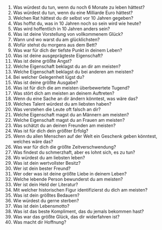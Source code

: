 1. Was würdest du tun, wenn du noch 6 Monate zu leben hättest?
2. Was würdest du tun, wenn du eine Milliarde Euro hättest?
3. Welchen Rat hättest du dir selbst vor 10 Jahren gegeben?
4. Was hoffst du, was in 10 Jahren noch so sein wird wie heute?
5. Was wird hoffentlich in 10 Jahren anders sein?
6. Was ist deine Vorstellung von vollkommenem Glück?
7. Wann und wo warst du am glücklichsten?
8. Wofür stehst du morgens aus dem Bett?
9. Was war für dich der tiefste Punkt in deinem Leben?
10. Was ist deine ausgeprägteste Eigenschaft?
11. Was ist deine größte Angst?
12. Welche Eigenschaft beklagst du an dir am meisten?
13. Welche Eigenschaft beklagst du bei anderen am meisten?
14. Bei welcher Gelegenheit lügst du?
15. Was ist deine größte Ausgabe?
16. Was ist für dich die am meisten überbewertete Tugend?
17. Was stört dich am meisten an deinem Auftreten?
18. Wenn du eine Sache an dir ändern könntest, was wäre das?
19. Welches Talent würdest du am liebsten haben?
20. Was verstehen die Leute oft falsch an dir?
21. Welche Eigenschaft magst du an Männern am meisten?
22. Welche Eigenschaft magst du an Frauen am meisten?
23. Was schätzt du an deinen Freunden am meisten?
24. Was ist für dich dein größter Erfolg?
25. Wenn du allen Menschen auf der Welt ein Geschenk geben könntest, welches wäre das?
26. Was war für dich die größte Zeitverschwendung?
27. Was findest du schmerzhaft, aber es lohnt sich, es zu tun?
28. Wo würdest du am liebsten leben?
29. Was ist dein wertvollster Besitz?
30. Wer ist dein bester Freund?
31. Wer oder was ist deine größte Liebe in deinem Leben?
32. Welche lebende Person bewunderst du am meisten?
33. Wer ist dein Held der Literatur?
34. Mit welcher historischen Figur identifizierst du dich am meisten?
35. Was ist dein größtes Bedauern?
36. Wie würdest du gerne sterben?
37. Was ist dein Lebensmotto?
38. Was ist das beste Kompliment, das du jemals bekommen hast?
39. Was war das größte Glück, das dir widerfahren ist?
40. Was macht dir Hoffnung?
